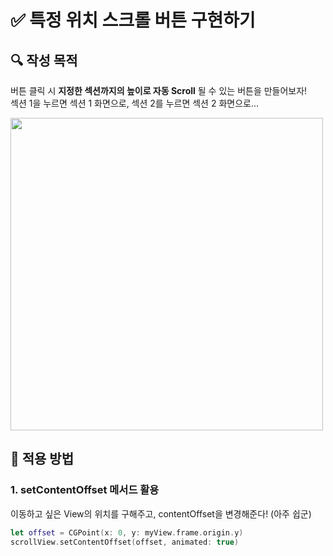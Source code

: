 # ✅ 특정 위치 스크롤 버튼 구현하기

## **🔍** 작성 목적

버튼 클릭 시 **지정한 섹션까지의 높이로 자동 Scroll** 될 수 있는 버튼을 만들어보자!   
섹션 1을 누르면 섹션 1 화면으로, 섹션 2를 누르면 섹션 2 화면으로...

<img width="500" src="https://user-images.githubusercontent.com/113565086/229415352-11267269-60cf-4184-b23c-686e7c75b77b.png">


<br>

## 📌 적용 방법

### 1. setContentOffset 메서드 활용

이동하고 싶은 View의 위치를 구해주고, contentOffset을 변경해준다! (아주 쉽군)

~~~swift
let offset = CGPoint(x: 0, y: myView.frame.origin.y)
scrollView.setContentOffset(offset, animated: true)
~~~